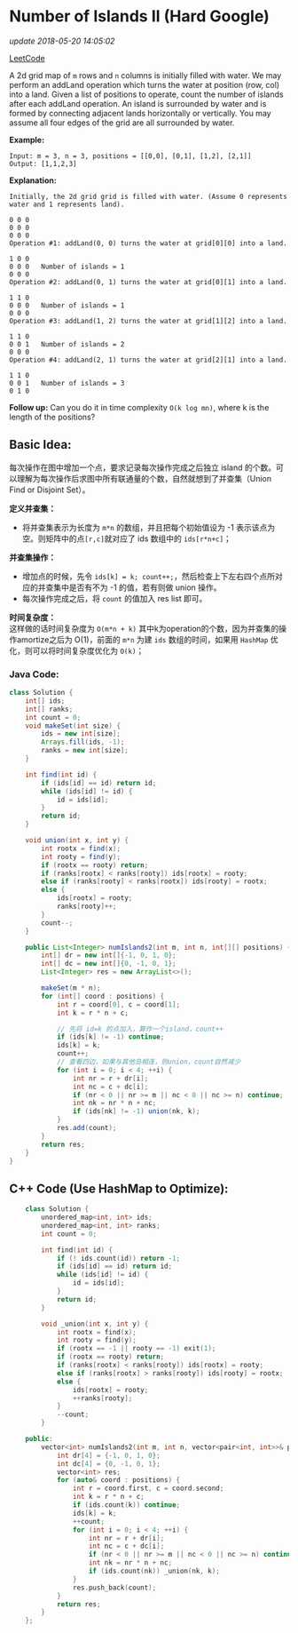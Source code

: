 # Number of Islands II \(Hard Google\)

_update 2018-05-20 14:05:02_

[LeetCode](https://leetcode.com/problems/number-of-islands-ii/description/)

A 2d grid map of `m` rows and `n` columns is initially filled with water. We may perform an addLand operation which turns the water at position \(row, col\) into a land. Given a list of positions to operate, count the number of islands after each addLand operation. An island is surrounded by water and is formed by connecting adjacent lands horizontally or vertically. You may assume all four edges of the grid are all surrounded by water.

**Example:**

```text
Input: m = 3, n = 3, positions = [[0,0], [0,1], [1,2], [2,1]]
Output: [1,1,2,3]
```

**Explanation:**

```text
Initially, the 2d grid grid is filled with water. (Assume 0 represents water and 1 represents land).

0 0 0
0 0 0
0 0 0
Operation #1: addLand(0, 0) turns the water at grid[0][0] into a land.

1 0 0
0 0 0   Number of islands = 1
0 0 0
Operation #2: addLand(0, 1) turns the water at grid[0][1] into a land.

1 1 0
0 0 0   Number of islands = 1
0 0 0
Operation #3: addLand(1, 2) turns the water at grid[1][2] into a land.

1 1 0
0 0 1   Number of islands = 2
0 0 0
Operation #4: addLand(2, 1) turns the water at grid[2][1] into a land.

1 1 0
0 0 1   Number of islands = 3
0 1 0
```

**Follow up:** Can you do it in time complexity `O(k log mn)`, where k is the length of the positions?

## Basic Idea:

每次操作在图中增加一个点，要求记录每次操作完成之后独立 island 的个数。可以理解为每次操作后求图中所有联通量的个数，自然就想到了并查集（Union Find or Disjoint Set）。

**定义并查集：**

* 将并查集表示为长度为 `m*n` 的数组，并且把每个初始值设为 -1 表示该点为空。则矩阵中的点`[r,c]`就对应了 ids 数组中的 `ids[r*n+c]`；

**并查集操作：**

* 增加点的时候，先令 `ids[k] = k; count++;`，然后检查上下左右四个点所对应的并查集中是否有不为 -1 的值，若有则做 union 操作。
* 每次操作完成之后，将 `count` 的值加入 res list 即可。

**时间复杂度：**  
这样做的话时间复杂度为 `O(m*n + k)` 其中k为operation的个数，因为并查集的操作amortize之后为 O\(1\)，前面的 `m*n` 为建 `ids` 数组的时间，如果用 `HashMap` 优化，则可以将时间复杂度优化为 `O(k)`；

### Java Code:

```java
class Solution {
    int[] ids;
    int[] ranks;
    int count = 0;
    void makeSet(int size) {
        ids = new int[size];
        Arrays.fill(ids, -1);
        ranks = new int[size];
    }

    int find(int id) {
        if (ids[id] == id) return id;
        while (ids[id] != id) {
            id = ids[id];
        }
        return id;
    }

    void union(int x, int y) {
        int rootx = find(x);
        int rooty = find(y);
        if (rootx == rooty) return;
        if (ranks[rootx] < ranks[rooty]) ids[rootx] = rooty;
        else if (ranks[rooty] < ranks[rootx]) ids[rooty] = rootx;
        else {
            ids[rootx] = rooty;
            ranks[rooty]++;
        }
        count--;
    }

    public List<Integer> numIslands2(int m, int n, int[][] positions) {
        int[] dr = new int[]{-1, 0, 1, 0};
        int[] dc = new int[]{0, -1, 0, 1};
        List<Integer> res = new ArrayList<>();

        makeSet(m * n);
        for (int[] coord : positions) {
            int r = coord[0], c = coord[1];
            int k = r * n + c;

            // 先将 id=k 的点加入，算作一个island，count++
            if (ids[k] != -1) continue;
            ids[k] = k;
            count++;
            // 查看四边，如果与其他岛相连，则union，count自然减少
            for (int i = 0; i < 4; ++i) {
                int nr = r + dr[i];
                int nc = c + dc[i];
                if (nr < 0 || nr >= m || nc < 0 || nc >= n) continue;
                int nk = nr * n + nc;
                if (ids[nk] != -1) union(nk, k);
            }
            res.add(count);
        }
        return res;
    }
}
```

## C++ Code \(Use HashMap to Optimize\):

```cpp
    class Solution {
        unordered_map<int, int> ids;
        unordered_map<int, int> ranks;
        int count = 0;

        int find(int id) {
            if (! ids.count(id)) return -1;
            if (ids[id] == id) return id;
            while (ids[id] != id) {
                id = ids[id];
            }
            return id;
        }

        void _union(int x, int y) {
            int rootx = find(x);
            int rooty = find(y);
            if (rootx == -1 || rooty == -1) exit(1);
            if (rootx == rooty) return;
            if (ranks[rootx] < ranks[rooty]) ids[rootx] = rooty;
            else if (ranks[rootx] > ranks[rooty]) ids[rooty] = rootx;
            else {
                ids[rootx] = rooty;
                ++ranks[rooty];
            }
            --count;
        }

    public:
        vector<int> numIslands2(int m, int n, vector<pair<int, int>>& positions) {
            int dr[4] = {-1, 0, 1, 0};
            int dc[4] = {0, -1, 0, 1};
            vector<int> res;
            for (auto& coord : positions) {
                int r = coord.first, c = coord.second;
                int k = r * n + c;
                if (ids.count(k)) continue;
                ids[k] = k;
                ++count;
                for (int i = 0; i < 4; ++i) {
                    int nr = r + dr[i];
                    int nc = c + dc[i];
                    if (nr < 0 || nr >= m || nc < 0 || nc >= n) continue;
                    int nk = nr * n + nc;
                    if (ids.count(nk)) _union(nk, k);
                }
                res.push_back(count);
            }
            return res;
        }
    };
```

